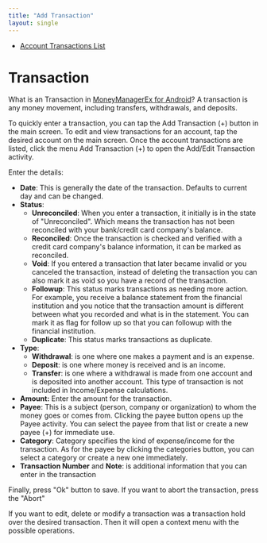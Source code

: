```yaml
---
title: "Add Transaction"
layout: single
---
```


- [Account Transactions List](account_transactions_list.md)

# Transaction 
What is an Transaction in <a href="/">MoneyManagerEx for Android</a>? A transaction is any money movement, including transfers, withdrawals, and deposits.

To quickly enter a transaction, you can tap the Add Transaction (+) button in the main screen. 
To edit and view transactions for an account, tap the desired account on the main screen. Once the account transactions are listed, click the menu Add Transaction (+) to open the Add/Edit Transaction activity. 


Enter the details:

- <strong>Date</strong>: This is generally the date of the transaction. Defaults to current day and can be changed.
- <strong>Status</strong>:
  - <strong>Unreconciled</strong>: When you enter a transaction, it initially is in the state of "Unreconciled". Which means the transaction has not been reconciled with your bank/credit card company's balance.
  - <strong>Reconciled</strong>: Once the transaction is checked and verified with a credit card company's balance information, it can be marked as reconciled.
  - <strong>Void</strong>: If you entered a transaction that later became invalid or you canceled the transaction, instead of deleting the transaction you can also mark it as void so you have a record of the transaction.
  - <strong>Followup</strong>: This status marks transactions as needing more action. For example, you receive a balance statement from the financial institution and you notice that the transaction amount is different between what you recorded and what is in the statement. You can mark it as flag for follow up so that you can followup with the financial institution.
  - <strong>Duplicate</strong>: This status marks transactions as duplicate.
- <strong>Type</strong>:
  - <strong>Withdrawal</strong>: is one where one makes a payment and is an expense.</li>
  - <strong>Deposit</strong>: is one where money is received and is an income.</li>
  - <strong>Transfer</strong>: is one where a withdrawal is made from one account and is deposited into another account. This type of transaction is not included in Income/Expense calculations.</li>
- <strong>Amount:</strong> Enter the amount for the transaction.
- <strong>Payee</strong>: This is a subject (person, company or organization) to whom the money goes or comes from. Clicking the payee button opens up the Payee activity. You can select the payee from that list or create a new payee (+) for immediate use.</li>
- <strong>Category</strong>: Category specifies the kind of expense/income for the transaction. As for the payee by clicking the categories button, you can select a category or create a new one immediately.</li>
- <strong>Transaction Number</strong> and <strong>Note</strong>: is additional information that you can enter in the transaction</li>
    
Finally, press "Ok" button to save. If you want to abort the transaction, press the "Abort"

If you want to edit, delete or modify a transaction was a transaction hold over the desired transaction. Then it will open a context menu with the possible operations.

